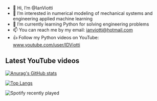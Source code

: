 - 👋 Hi, I’m @IanViotti
- 👀 I’m interested in numerical modeling of mechanical systems and engineering applied machine learning 
- 🌱 I’m currently learning Python for solving engineering problems
- 📫 You can reach me by my email: ianviotti@hotmail.com
- :thumbsup: Follow my Python videos on YouTube: www.youtube.com/user/IDViotti

<!---
IanViotti/IanViotti is a ✨ special ✨ repository because its `README.md` (this file) appears on your GitHub profile.
You can click the Preview link to take a look at your changes.
--->

## Latest YouTube videos
<!-- BLOG-POST-LIST:START -->
<!-- BLOG-POST-LIST:END -->

[![Anurag's GitHub stats](https://github-readme-stats.vercel.app/api?username=IanViotti&theme=radical)](https://github.com/IanViotti/github-readme-stats)

[![Top Langs](https://github-readme-stats.vercel.app/api/top-langs/?username=IanViotti&layout=compact)](https://github.com/IanViotti/github-readme-stats)

![Spotify recently played](https://spotify-recently-played-readme.vercel.app/api?user=12165404946&count=3)
